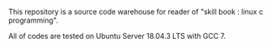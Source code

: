 This repository is a source code warehouse for reader of "skill book : linux c programming".

All of codes are tested on Ubuntu Server 18.04.3 LTS with GCC 7.
